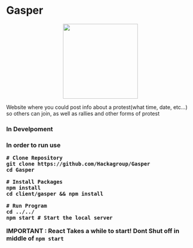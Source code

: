 # Gasper

<p align="center"><a href="#" target="_blank"><img width="200"src="https://dewey.tailorbrands.com/production/brand_version_mockup_image/60/4074325060_502fb955-b055-4818-b9b2-bcebb9b65e79.png?cb=1604734898"></a></p>

Website where you could post info about a protest(what time, date, etc...) 
so others can join, as well as rallies and other forms of protest



<h3>In Develpoment<h3>

<p>In order to run use</p>

```
# Clone Repository
git clone https://github.com/Hackagroup/Gasper
cd Gasper

# Install Packages
npm install
cd client/gasper && npm install

# Run Program
cd ../../ 
npm start # Start the local server
```


<b>IMPORTANT : React Takes a while to start! Dont Shut off in middle of `npm start`</b>